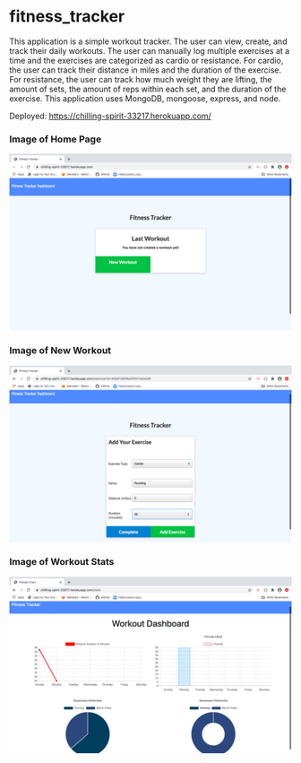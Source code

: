 # fitness_tracker

This application is a simple workout tracker.  The user can view, create, and track their daily workouts.  The user can manually log multiple exercises at a time and the exercises are categorized as cardio or resistance.  For cardio, the user can track their distance in miles and the duration of the exercise.  For resistance, the user can track how much weight they are lifting, the amount of sets, the amount of reps within each set, and the duration of the exercise.  This application uses MongoDB, mongoose, express, and node.

Deployed: https://chilling-spirit-33217.herokuapp.com/

### Image of Home Page
<img src="./public/images/homepage.png">

### Image of New Workout
<img src="./public/images/workoutadded.png">

### Image of Workout Stats
<img src="./public/images/stats.png">